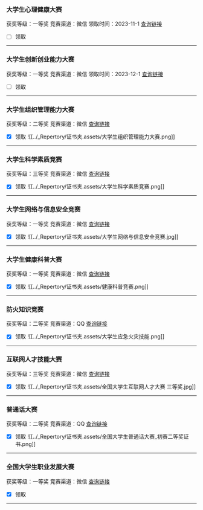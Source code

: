 ### 大学生心理健康大赛
获奖等级：一等奖
竞赛渠道：微信
领取时间：2023-11-1
[查询链接](http://xljk.52jingsai.com/exam_question_class/submitview)
- [ ] 领取
---
### 大学生创新创业能力大赛
获奖等级：一等奖
竞赛渠道：微信
领取时间：2023-12-1
[查询链接](http://chuangxin.52jingsai.com/index.php/index/User/apply.html)
- [ ] 领取
---
### 大学生组织管理能力大赛
获奖等级：二等奖
竞赛渠道：微信
[查询链接](http://zznl.52jingsai.com/exam_question_class/submitview/id/1)
- [x] 领取
![[../_Repertory/证书夹.assets/大学生组织管理能力大赛.png]]
---
### 大学生科学素质竞赛
获奖等级：三等奖
竞赛渠道：微信
[查询链接](http://kxsz.52jingsai.com/index/reward/ecid/1)
- [x] 领取
![[../_Repertory/证书夹.assets/大学生科学素质竞赛.png]]
---
### 大学生网络与信息安全竞赛
获奖等级：一等奖
竞赛渠道：微信
[查询链接](http://wangluo.52jingsai.com)
- [x] 领取
![[../_Repertory/证书夹.assets/大学生网络与信息安全竞赛.jpg]]
---
### 大学生健康科普大赛
获奖等级：一等奖
竞赛渠道：微信
[查询链接](http://jkkp.zsir.cn/exam_question_class/submitview/id/1)
- [x] 领取
![[../_Repertory/证书夹.assets/健康科普竞赛.png]]
---
### 防火知识竞赛
获奖等级：二等奖
竞赛渠道：QQ
[查询链接](http://fanghuo.52jingsai.com/index.html)
- [x] 领取
![[../_Repertory/证书夹.assets/大学生应急火灾技能.png]]
---
### 互联网人才技能大赛
获奖等级：三等奖
竞赛渠道：微信
[查询链接](https://hlw.52jingsai.com/index/Index/index.html?pid=103)
- [x] 领取
![[../_Repertory/证书夹.assets/全国大学生互联网人才大赛 三等奖.jpg]]
---
### 普通话大赛
获奖等级：二等奖
竞赛渠道：QQ
[查询链接](http://pth.52jingsai.com/)
- [x] 领取
![[../_Repertory/证书夹.assets/全国大学生普通话大赛_初赛二等奖证书.png]]
---
### 全国大学生职业发展大赛
获奖等级：一等奖
竞赛渠道：微信
[查询链接](http://zy.52jingsai.com/i)
- [x] 领取
---
